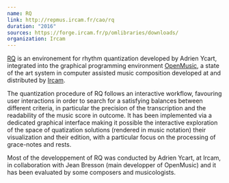 ```yaml
---
name: RQ 
link: http://repmus.ircam.fr/cao/rq
duration: "2016"
sources: https://forge.ircam.fr/p/omlibraries/downloads/
organization: Ircam
---
```


[RQ](http://repmus.ircam.fr/cao/rq) 
is an environement for rhythm quantization
developed by Adrien Ycart, 
integrated into the graphical programming environment 
[OpenMusic](http://repmus.ircam.fr/openmusic/home), 
a state of the art system in computer assisted music composition 
developed at and distributed by [Ircam](http://forumnet.ircam.fr/product/openmusic-en/).

The quantization procedure of RQ follows an interactive workflow, 
favouring user interactions in order to search for a satisfying balances 
between different criteria, 
in particular the precision of the transcription 
and the readability of the music score in outcome. 
It has been implemented via a dedicated graphical interface 
making it possible the interactive exploration of the space of quatization solutions
(rendered in music notation)
their visualization and their edition, with a particular focus on the processing of grace-notes and rests.

Most of the developpement of RQ was conducted by Adrien Ycart, at Ircam, 
in collaboration with Jean Bresson (main developper of OpenMusic)
and it has been evaluated by some composers and musicologists.
